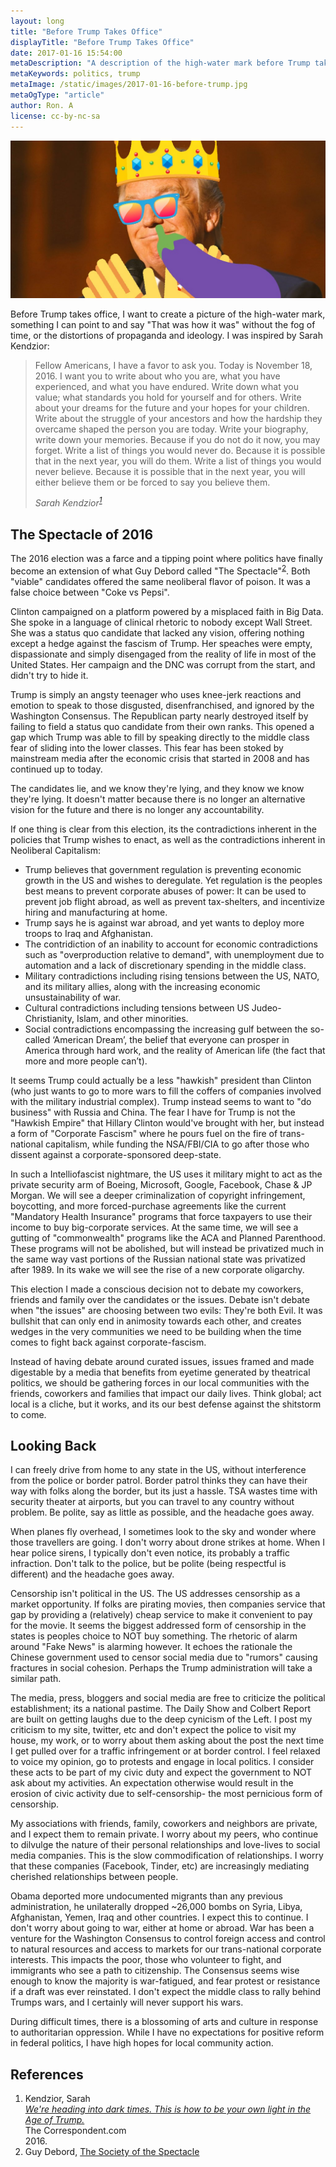 ```yaml
---
layout: long
title: "Before Trump Takes Office"
displayTitle: "Before Trump Takes Office"
date: 2017-01-16 15:54:00
metaDescription: "A description of the high-water mark before Trump takes office."
metaKeywords: politics, trump
metaImage: /static/images/2017-01-16-before-trump.jpg
metaOgType: "article"
author: Ron. A
license: cc-by-nc-sa
---
```



<amp-img src="/static/images/2017-01-16-before-trump.jpg"
  alt="Trump" title=""
  width="1024" height="512" layout="responsive"></amp-img>
<noscript>
  <img src="/static/images/2017-01-16-before-trump.jpg"
    alt="Trump" title="Trump">
</noscript>

Before Trump takes office, I want to create a picture of the high-water mark, 
something I can point to and say "That was how it was" without the fog of time,
or the distortions of propaganda and ideology. I was inspired by Sarah
Kendzior:

> Fellow Americans, I have a favor to ask you.  Today is November 18, 2016.  I
> want you to write about who you are, what you have experienced, and what you
> have endured.  Write down what you value; what standards you hold for yourself
> and for others.  Write about your dreams for the future and your hopes for
> your children.  Write about the struggle of your ancestors and how the
> hardship they overcame shaped the person you are today.  Write your biography,
> write down your memories.  Because if you do not do it now, you may forget.
> Write a list of things you would never do.  Because it is possible that in the
> next year, you will do them.  Write a list of things you would never believe.
> Because it is possible that in the next year, you will either believe them or
> be forced to say you believe them.
>
> <cite>Sarah Kendzior<sup>[1](#1)</sup></cite>


## The Spectacle of 2016

The 2016 election was a farce and a tipping point where politics have finally become
an extension of what Guy Debord called "The Spectacle"<sup>[2](#2)</sup>.
Both "viable" candidates offered the same neoliberal flavor of poison. It was a
false choice between "Coke vs Pepsi".

Clinton campaigned on a platform powered by a misplaced faith in Big Data. She
spoke in a language of clinical rhetoric to nobody except Wall Street.  She was
a status quo candidate that lacked any vision, offering nothing except
a hedge against the fascism of Trump.  Her speaches were empty, dispassionate and
simply disengaged from the reality of life in most of the United States.
Her campaign and the DNC was corrupt from the start, and didn't try to hide it.

Trump is simply an angsty teenager who uses knee-jerk reactions and emotion
to speak to those disgusted, disenfranchised, and ignored by the Washington
Consensus.  The Republican party nearly destroyed itself by failing
to field a status quo candidate from their own ranks. This opened a gap
which Trump was able to fill by speaking directly to the middle class fear
of sliding into the lower classes. This fear has been stoked by mainstream media
after the economic crisis that started in 2008 and has continued
up to today.

The candidates lie, and we know they're lying, and they know we know they're lying.
It doesn't matter because there is no longer an alternative vision for the future
and there is no longer any accountability.
 
If one thing is clear from this election, its the contradictions inherent in the
policies that Trump wishes to enact, as well as the contradictions inherent in
Neoliberal Capitalism:

* Trump believes that government regulation is preventing economic growth in the US
  and wishes to deregulate. Yet regulation is the peoples best means to prevent
  corporate abuses of power: It can be used to prevent job flight abroad, as well
  as prevent tax-shelters, and incentivize hiring and manufacturing at home.
* Trump says he is against war abroad, and yet wants to deploy more troops to Iraq and
  Afghanistan.
* The contridiction of an inability to account for economic contradictions such as
  "overproduction relative to demand", with unemployment due to automation and a
  lack of discretionary spending in the middle class.
* Military contradictions including rising tensions between the US, NATO, and
  its military allies, along with the increasing economic unsustainability of
  war.
* Cultural contradictions including tensions between US Judeo-Christianity,
  Islam, and other minorities.
* Social contradictions encompassing the increasing gulf between the so-called
  ‘American Dream’, the belief that everyone can prosper in America through
  hard work, and the reality of American life (the fact that more and more
  people can’t).

It seems Trump could actually be a less "hawkish" president than Clinton (who
just wants to go to more wars to fill the coffers of companies involved with the 
military industrial complex). Trump instead seems to want to "do business"
with Russia and China. The fear I have for Trump is not the "Hawkish Empire" that
Hillary Clinton would've brought with her, but instead a form of "Corporate Fascism"
where he pours fuel on the fire of trans-national capitalism, while funding the
NSA/FBI/CIA to go after those who dissent against a corporate-sponsored deep-state. 

In such a Intelliofascist nightmare, the US uses it military might to act as the
private security arm of Boeing, Microsoft, Google, Facebook, Chase & JP Morgan. 
We will see a deeper criminalization of copyright infringement, boycotting, and
more forced-purchase agreements like the current "Mandatory Health Insurance"
programs that force taxpayers to use their income to buy big-corporate services. At
the same time, we will see a gutting of "commonwealth" programs like the ACA and
Planned Parenthood. These programs will not be abolished, but will instead be
privatized much in the same way vast portions of the Russian national state
was privatized after 1989. In its wake we will see the rise of a new corporate
oligarchy.

This election I made a conscious decision not to debate my coworkers, friends and
family over the candidates or the issues.  Debate isn't debate when "the issues"
are choosing between two evils: They're both Evil. It was bullshit that can only 
end in animosity towards each other, and creates wedges in the very communities 
we need to be building when the time comes to fight back against corporate-fascism.  

Instead of having debate around curated issues, issues framed and made digestable
by a media that benefits from eyetime generated by theatrical politics, we should
be gathering forces in our local communities with the friends, coworkers and families
that impact our daily lives.  Think global; act local is a cliche, but it works, and
its our best defense against the shitstorm to come.


## Looking Back

I can freely drive from home to any state in the US, without interference from
the police or border patrol. Border patrol thinks they can have their way with folks
along the border, but its just a hassle. TSA wastes time with security theater
at airports, but you can travel to any country without problem. Be polite, say 
as little as possible, and the headache goes away.

When planes fly overhead, I sometimes look to the sky and wonder where those
travellers are going. I don't worry about drone strikes at home. When I hear
police sirens, I typically don't even notice, its probably a traffic infraction.
Don't talk to the police, but be polite (being respectful is different) and the
headache goes away.

Censorship isn't political in the US. The US addresses censorship as a market
opportunity. If folks are pirating movies, then companies service that gap by providing
a (relatively) cheap service to make it convenient to pay for the movie. It seems
the biggest addressed form of censorship in the states is peoples choice to NOT
buy something. The rhetoric of alarm around "Fake News" is alarming however. It echoes the
rationale the Chinese government used to censor social media due to "rumors" causing
fractures in social cohesion. Perhaps the Trump administration will take a similar
path.

The media, press, bloggers and social media are free to criticize the political
establishment; its a national pastime. The Daily Show and Colbert Report are built on
getting laughs due to the deep cynicism of the Left. I post my criticism to my site,
twitter, etc and don't expect the police to visit my house, my work, or to worry
about them asking about the post the next time I get pulled over for a traffic
infringement or at border control. I feel relaxed to voice my opinion, go to protests
and engage in local politics. I consider these acts to be part of my civic duty and
expect the government to NOT ask about my activities. An expectation otherwise would result
in the erosion of civic activity due to self-censorship- the most pernicious form of
censorship.

My associations with friends, family, coworkers and neighbors are private, and
I expect them to remain private. I worry about my peers, who continue to 
dilvulge the nature of their personal relationships and love-lives to social
media companies. This is the slow commodification of relationships. I worry
that these companies (Facebook, Tinder, etc) are increasingly mediating 
cherished relationships between people. 

Obama deported more undocumented migrants than any previous administration, he
unilaterally dropped ~26,000 bombs on Syria, Libya, Afghanistan, Yemen, Iraq and other
countries. I expect this to continue. I don't worry about going to war, either
at home or abroad. War has been a venture for the Washington Consensus to 
control foreign access and control to natural resources and access to markets
for our trans-national corporate interests. This impacts the poor, those who
volunteer to fight, and immigrants who see a path to citizenship. The Consensus
seems wise enough to know the majority is war-fatigued, and fear protest
or resistance if a draft was ever reinstated. I don't expect the middle class
to rally behind Trumps wars, and I certainly will never support his wars.

During difficult times, there is a blossoming of arts and culture
in response to authoritarian oppression. While I have no expectations for
positive reform in federal politics, I have high hopes for local
community action.


## References

1. <div id="1"><a name="1"></a>
   Kendzior, Sarah<br>
   <em>
     <a href="https://thecorrespondent.com/5696/were-heading-into-dark-times-this-is-how-to-be-your-own-light-in-the-age-of-trump/1611114266432-e23ea1a6">
       We're heading into dark times. This is how to be your own light in the
       Age of Trump.</a>
   </em><br>
   The Correspondent.com<br>
   2016.
   </div>
1. <div id="2"><a name="2"></a>
     Guy Debord,
     <a href="https://www.marxists.org/reference/archive/debord/society.htm">The Society of the Spectacle</a>
   </div>
